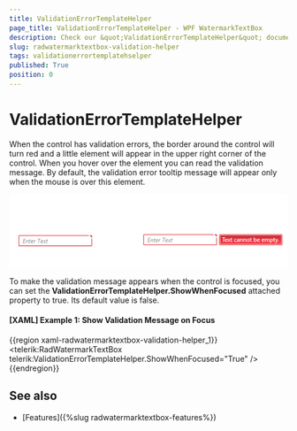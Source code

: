 ```yaml
---
title: ValidationErrorTemplateHelper
page_title: ValidationErrorTemplateHelper - WPF WatermarkTextBox
description: Check our &quot;ValidationErrorTemplateHelper&quot; documentation article for the RadWatermarkTextBox {{ site.framework_name }} control.
slug: radwatermarktextbox-validation-helper
tags: validationerrortemplatehselper
published: True
position: 0
---
```


# ValidationErrorTemplateHelper

When the control has validation errors, the border around the control will turn red and a little element will appear in the upper right corner of the control. When you hover over the element you can read the validation message. By default, the validation error tooltip message will appear only when the mouse is over this element.

![WPF RadWatermarkTextBox Validation Error Template Helper](images/radwatermarktextbox-helper-01.png)

To make the validation message appears when the control is focused, you can set the __ValidationErrorTemplateHelper.ShowWhenFocused__ attached property to true. Its default value is false.

#### __[XAML] Example 1: Show Validation Message on Focus__
{{region xaml-radwatermarktextbox-validation-helper_1}}
	<telerik:RadWatermarkTextBox telerik:ValidationErrorTemplateHelper.ShowWhenFocused="True" />
{{endregion}}

## See also
 * [Features]({%slug radwatermarktextbox-features%})

 

